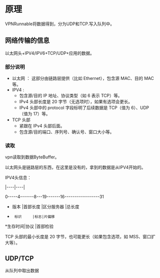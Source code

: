 # 原理 

VPNRunnable将数据得到，分为UDP和TCP.写入队列中。

## 网络传输的信息

以太网头+IPV4/IPV6+TCP/UDP+应用的数据。

### 部分说明

- 以太网 ： 这部分由链路层提供（比如 Ethernet），包含源 MAC、目的 MAC 等。
- IPV4 :
  - 包含源/目的 IP 地址、协议类型（如 6 表示 TCP）等。 
  - IPv4 头部长度是 20 字节（无选项时），如果有选项会更长。 
  - IPv4 头部中的 protocol 字段标明了后续数据是 TCP（值为 6）、UDP（值为 17）等。
- TCP 头部 
  - 紧跟在 IPv4 头部后面。 
  - 包含源/目的端口、序列号、确认号、窗口大小等。

### 读取

vpn读取到数据ByteBuffer。

以太网头是链路层的东西，在这里是没有的，拿到的数据是从IPV4开始的。

IPV4头信息：

|----|----|



0-----4-------8---19-------16------------------31
* 版本  |首部长度 |区分服务器   |总长度
*      标识     |标志|片偏移
*生存时间|协议    |首部检验




TCP 头部的最小长度是 20 字节，也可能更长（如果包含选项，如 MSS、窗口扩大等）。
## UDP/TCP

从队列中取出数据
